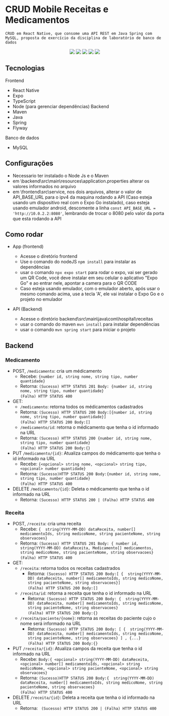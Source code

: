 # CRUD Mobile Receitas e Medicamentos
`CRUD em React Native, que consome uma API REST em Java Spring com MySQL, proposta de exercício da disciplina de laboratório de banco de dados`
<div align="center">	
<img src="https://img.shields.io/badge/React_Native-20232A?style=for-the-badge&logo=react&logoColor=61DAFB" />
<img src="https://img.shields.io/badge/Spring-6DB33F?style=for-the-badge&logo=spring&logoColor=white" />
<img src="https://img.shields.io/badge/TypeScript-007ACC?style=for-the-badge&logo=typescript&logoColor=white" />
<img src="https://img.shields.io/badge/Java-ED8B00?style=for-the-badge&logo=openjdk&logoColor=white" />
<img src="https://img.shields.io/badge/MySQL-20232A?style=for-the-badge&logo=mysql&logoColor=white" />
</div>

## Tecnologias
Frontend
- React Native
- Expo
- TypeScript
- Node (para gerenciar dependências)
Backend
- Maven
- Java
- Spring
- Flyway

Banco de dados
- MySQL

## Configurações
- Necessario ter instalado o Node Js e o Maven
- em \backend\src\main\resources\application.properties alterar os valores informados no arquivo
- em \frontend\src\service, nos dois arquivos, alterar o valor de API_BASE_URL para o ipv4 da maquina rodando a API (Caso esteja usando um dispositivo real com o Expo Go instalado), caso esteja usando emulador android, descomente a linha `const API_BASE_URL = 'http://10.0.2.2:8080'`, lembrando de trocar o 8080 pelo valor da porta que esta rodando a API  

## Como rodar
- App (frontend)
	- Acesse o diretório frontend
	- Use o comando do nodeJS `npm install` para instalar as dependências
	- usar o comando `npx expo start` para rodar o expo, vai ser gerado um QR Code, você deve instalar em seu celular o aplicativo "Expo Go" e ao entrar nele, apontar a camera para o QR CODE
	- Caso esteja usando emulador, com o emulador aberto, após usar o mesmo comando acima, use a tecla 'A', ele vai instalar o Expo Go e o projeto no emulador

- API (Backend)
   - Acesse o diretório backend\src\main\java\com\hospital\receitas
   - usar o comando do maven `mvn install` para instalar dependências
   - usar o comando `mvn spring start` para iniciar o projeto

## Backend
### Medicamento
- POST, `/medicamento`: cria um médicamento
    - Recebe: `{number id,
string nome, string tipo, number quantidade}`
    - Retorna: `(Sucesso) HTTP STATUS 201 Body: {number id,
string nome, string tipo, number quantidade}`<br> `(Falha) HTTP STATUS 400`
- GET:
  - `/medicamento`: retorna todos os médicamentos cadastrados
   - Retorna: `(Sucesso) HTTP STATUS 200 Body:[{number id,
string nome, string tipo, number quantidade}]`<br> `(Falha) HTTP STATUS 200 Body:[]`
  - `/medicamento/id`: retorna o médicamento que tenha o id informado na URL
   - Retorna: `(Sucesso) HTTP STATUS 200 {number id,
string nome, string tipo, number quantidade}`<br> `(Falha) HTTP STATUS 200 Body:{}`
- PUT `/medicamento/{id}`: Atualiza campos do médicamento que tenha o id informado na URL
  - Recebe: `{<opcional> string nome, <opcional> string tipo, <opcional> number quantidade}`
  - Retorna: `(Sucesso)HTTP STATUS 200 Body:{number id,
string nome, string tipo, number quantidade}` <br> `(Falha) HTTP STATUS 400`
- DELETE `/medicamento/{id}`: Deleta o médicamento que tenha o id informado na URL
  - Retorna: `(Sucesso) HTTP STATUS 200 | (Falha) HTTP STATUS 400`
    
### Receita
- POST, `/receita`: cria uma receita
    - Recebe: `{  string(YYYY-MM-DD) dataReceita,
		    number[] medicamentoIds,
		    string medicoNome,
		    string pacienteNome,
		    string observacoes}`
    - Retorna: `(Sucesso) HTTP STATUS 201 Body: { number id,
   string(YYYY-MM-DD) dataReceita,
  Medicamento[] medicamentos,
    string medicoNome,
    string pacienteNome,
    string observacoes}`<br> `(Falha) HTTP STATUS 400`
- GET:
  - `/receita`: retorna todos os receitas cadastrados
    - Retorna: `(Sucesso) HTTP STATUS 200 Body:[ {  string(YYYY-MM-DD) dataReceita,
		    number[] medicamentoIds,
		    string medicoNome,
		    string pacienteNome,
		    string observacoes}]`<br> `(Falha) HTTP STATUS 200 Body:[]`
  - `/receita/id`: retorna a receita que tenha o id informado na URL
    - Retorna: `(Sucesso) HTTP STATUS 200 Body: {  string(YYYY-MM-DD) dataReceita,
		    number[] medicamentoIds,
		    string medicoNome,
		    string pacienteNome,
		    string observacoes}`<br> `(Falha) HTTP STATUS 200 Body:{}`
  - `/receita/paciente/{nome}`: retorna as receitas do paciente cujo o nome será informado na URL
    - Retorna: `(Sucesso) HTTP STATUS 200 Body: [ {  string(YYYY-MM-DD) dataReceita,
		    number[] medicamentoIds,
		    string medicoNome,
		    string pacienteNome,
		    string observacoes} ] , {...}`<br> `(Falha) HTTP STATUS 200 Body:{}`
- PUT `/receita/{id}`: Atualiza campos da receita que tenha o id informado na URL
   - Recebe: `Body:{ <opcional> string(YYYY-MM-DD) dataReceita,
		    <opcional> number[] medicamentoIds,
		    <opcional> string medicoNome,
		    <opcional> string pacienteNome,
		    <opcional> string observacoes}`
   - Retorna: `(Sucesso)HTTP STATUS 200 Body:{  string(YYYY-MM-DD) dataReceita,
		    number[] medicamentoIds,
		    string medicoNome,
		    string pacienteNome,
		    string observacoes}` <br> `(Falha) HTTP STATUS 400`
- DELETE `/receita/{id}`: Deleta a receita que tenha o id informado na URL
   - Retorna: ` (Sucesso) HTTP STATUS 200 | (Falha) HTTP STATUS 400`
